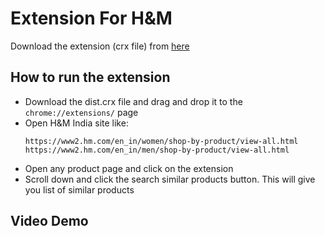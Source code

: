 # Extension For H&M
Download the extension (crx file) from [here](https://drive.google.com/file/d/1MmZ9piXeCisYWpowUnggcVGbjGFcHzzo/view?usp=sharing) 
## How to run the extension
- Download the dist.crx file and drag and drop it to the `chrome://extensions/` page
- Open H&M India site like:
  ```
  https://www2.hm.com/en_in/women/shop-by-product/view-all.html
  https://www2.hm.com/en_in/men/shop-by-product/view-all.html
  ```
- Open any product page and click on the extension
- Scroll down and click the search similar products button. This will give you list of similar products

## Video Demo



